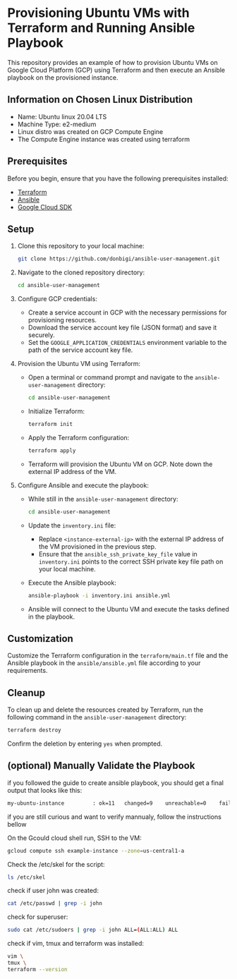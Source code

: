 # Provisioning Ubuntu VMs with Terraform and Running Ansible Playbook

This repository provides an example of how to provision Ubuntu VMs on Google Cloud Platform (GCP) using Terraform and then execute an Ansible playbook on the provisioned instance.

## Information on Chosen Linux Distribution

- Name: Ubuntu linux 20.04 LTS
- Machine Type: e2-medium
- Linux distro was created on GCP Compute Engine
- The Compute Engine instance was created using terraform

## Prerequisites

Before you begin, ensure that you have the following prerequisites installed:

- [Terraform](https://www.terraform.io/downloads.html)
- [Ansible](https://docs.ansible.com/ansible/latest/installation_guide/intro_installation.html)
- [Google Cloud SDK](https://cloud.google.com/sdk/docs/install)

## Setup

1. Clone this repository to your local machine:

   ```bash
   git clone https://github.com/donbigi/ansible-user-management.git
   ```

2. Navigate to the cloned repository directory:

   ```bash
   cd ansible-user-management
   ```

3. Configure GCP credentials:

   - Create a service account in GCP with the necessary permissions for provisioning resources.
   - Download the service account key file (JSON format) and save it securely.
   - Set the `GOOGLE_APPLICATION_CREDENTIALS` environment variable to the path of the service account key file.

4. Provision the Ubuntu VM using Terraform:

   - Open a terminal or command prompt and navigate to the `ansible-user-management` directory:

     ```bash
     cd ansible-user-management
     ```

   - Initialize Terraform:

     ```bash
     terraform init
     ```

   - Apply the Terraform configuration:

     ```bash
     terraform apply
     ```

   - Terraform will provision the Ubuntu VM on GCP. Note down the external IP address of the VM.

5. Configure Ansible and execute the playbook:

   - While still in the  `ansible-user-management` directory:

     ```bash
     cd ansible-user-management
     ```

   - Update the `inventory.ini` file:

     - Replace `<instance-external-ip>` with the external IP address of the VM provisioned in the previous step.
     - Ensure that the `ansible_ssh_private_key_file` value in `inventory.ini` points to the correct SSH private key file path on your local machine.

   - Execute the Ansible playbook:

     ```bash
     ansible-playbook -i inventory.ini ansible.yml
     ```

   - Ansible will connect to the Ubuntu VM and execute the tasks defined in the playbook.

## Customization

Customize the Terraform configuration in the `terraform/main.tf` file and the Ansible playbook in the `ansible/ansible.yml` file according to your requirements.

## Cleanup

To clean up and delete the resources created by Terraform, run the following command in the `ansible-user-management` directory:

```bash
terraform destroy
```

Confirm the deletion by entering `yes` when prompted.

## (optional) Manually Validate the Playbook

if you followed the guide to create ansible playbook, you should get a final output that looks like this:
```bash
my-ubuntu-instance         : ok=11   changed=9    unreachable=0    failed=0    skipped=0    rescued=0    ignored=0
```
if you are still curious and want to verify mannualy, follow the instructions bellow

On the Gcould cloud shell run, SSH to the VM:
```bash
gcloud compute ssh example-instance --zone=us-central1-a
```

Check the /etc/skel for the script:
```bash
ls /etc/skel
```
check if user john was created:
```bash
cat /etc/passwd | grep -i john
```

check for superuser: 
```bash
sudo cat /etc/sudoers | grep -i john ALL=(ALL:ALL) ALL
```

check if vim, tmux and terraform was installed:
```bash
vim \
tmux \
terraform --version
```
